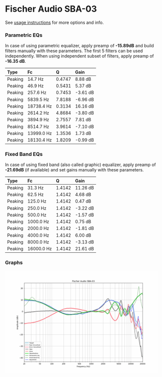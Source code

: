 # Fischer Audio SBA-03
See [usage instructions](https://github.com/jaakkopasanen/AutoEq#usage) for more options and info.

### Parametric EQs
In case of using parametric equalizer, apply preamp of **-15.89dB** and build filters manually
with these parameters. The first 5 filters can be used independently.
When using independent subset of filters, apply preamp of **-16.35 dB**.

| Type    | Fc         |      Q | Gain     |
|:--------|:-----------|:-------|:---------|
| Peaking | 14.7 Hz    | 0.4747 | 8.88 dB  |
| Peaking | 46.9 Hz    | 0.5431 | 5.37 dB  |
| Peaking | 257.6 Hz   | 0.7453 | -3.61 dB |
| Peaking | 5839.5 Hz  | 7.8188 | -6.96 dB |
| Peaking | 18738.4 Hz | 0.3134 | 16.16 dB |
| Peaking | 2614.2 Hz  | 4.8684 | -3.80 dB |
| Peaking | 3894.9 Hz  | 2.7557 | 7.81 dB  |
| Peaking | 8514.7 Hz  | 3.9614 | -7.10 dB |
| Peaking | 13999.0 Hz | 1.3536 | 1.73 dB  |
| Peaking | 18130.4 Hz | 1.8209 | -0.99 dB |

### Fixed Band EQs
In case of using fixed band (also called graphic) equalizer, apply preamp of **-21.69dB**
(if available) and set gains manually with these parameters.

| Type    | Fc         |      Q | Gain     |
|:--------|:-----------|:-------|:---------|
| Peaking | 31.3 Hz    | 1.4142 | 11.26 dB |
| Peaking | 62.5 Hz    | 1.4142 | 4.68 dB  |
| Peaking | 125.0 Hz   | 1.4142 | 0.47 dB  |
| Peaking | 250.0 Hz   | 1.4142 | -3.22 dB |
| Peaking | 500.0 Hz   | 1.4142 | -1.57 dB |
| Peaking | 1000.0 Hz  | 1.4142 | 0.75 dB  |
| Peaking | 2000.0 Hz  | 1.4142 | -1.81 dB |
| Peaking | 4000.0 Hz  | 1.4142 | 6.00 dB  |
| Peaking | 8000.0 Hz  | 1.4142 | -3.13 dB |
| Peaking | 16000.0 Hz | 1.4142 | 21.61 dB |

### Graphs
![](./Fischer%20Audio%20SBA-03.png)